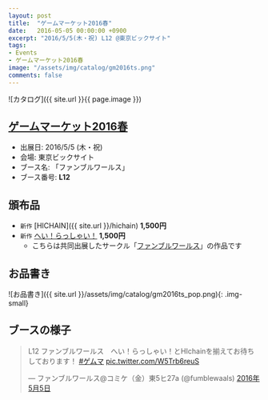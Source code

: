 ```yaml
---
layout: post
title:  "ゲームマーケット2016春"
date:   2016-05-05 00:00:00 +0900
excerpt: "2016/5/5(木・祝) L12 @東京ビックサイト"
tags:
- Events
- ゲームマーケット2016春
image: "/assets/img/catalog/gm2016ts.png"
comments: false
---
```


![カタログ]({{ site.url }}{{ page.image }})

## [ゲームマーケット2016春](http://gamemarket.jp/access/archive-access-2016s)

- 出展日: 2016/5/5 (木・祝)
- 会場: 東京ビックサイト
- ブース名: 「ファンブルワールス」
- ブース番号: **L12**

## 頒布品

- `新作` [HICHAIN]({{ site.url }}/hichain) **1,500円**
- `新作` [へい！らっしゃい！](http://fumblewaals.com/portfolio/hey_rasshai/) **1,500円**
	- こちらは共同出展したサークル「[ファンブルワールス](http://fumblewaals.com/)」の作品です

## お品書き

![お品書き]({{ site.url }}/assets/img/catalog/gm2016ts_pop.png){: .img-small}

## ブースの様子

<blockquote class="twitter-tweet" data-lang="ja"><p lang="ja" dir="ltr">L12 ファンブルワールス　へい！らっしゃい！とHIchainを揃えてお待ちしております！ <a href="https://twitter.com/hashtag/%E3%82%B2%E3%83%A0%E3%83%9E?src=hash&amp;ref_src=twsrc%5Etfw">#ゲムマ</a> <a href="https://t.co/W5Trb6reuS">pic.twitter.com/W5Trb6reuS</a></p>&mdash; ファンブルワールス@コミケ（金）東5ヒ27a (@fumblewaals) <a href="https://twitter.com/fumblewaals/status/728017134983356416?ref_src=twsrc%5Etfw">2016年5月5日</a></blockquote>
<script async src="https://platform.twitter.com/widgets.js" charset="utf-8"></script>
